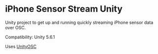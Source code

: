 # iPhone Sensor Stream Unity

Unity project to get up and running quickly streaming iPhone sensor data over OSC.

Compatibility: Unity 5.6.1

Uses [UnityOSC](https://github.com/jorgegarcia/UnityOSC)